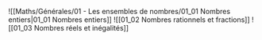 ![[Maths/Générales/01 - Les ensembles de nombres/01_01 Nombres entiers|01_01 Nombres entiers]]
![[01_02 Nombres rationnels et fractions]]
![[01_03 Nombres réels et inégalités]]